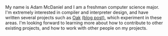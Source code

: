 My name is Adam McDaniel and I am a freshman computer science major.
I'm extremely interested in compiler and interpreter design, and have written several projects such as [Oak](https://github.com/adam-mcdaniel/oakc)
[(blog post)](https://esoteric.codes/blog/oak), which experiment in these areas.
I'm looking forward to learning more about how to contribute to other existing projects, and how to work with other people on my projects.
